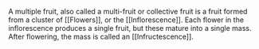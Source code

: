  A multiple fruit, also called a multi-fruit or collective fruit is a fruit formed from a cluster of [[Flowers]], or the [[Inflorescence]]. Each flower in the inflorescence produces a single fruit, but these mature into a single mass. After flowering, the mass is called an [[Infructescence]].